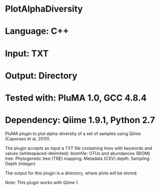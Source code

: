 # PlotAlphaDiversity
# Language: C++
# Input: TXT
# Output: Directory
# Tested with: PluMA 1.0, GCC 4.8.4
# Dependency: Qiime 1.9.1, Python 2.7

PluMA plugin to plot alpha-diversity of a set of samples using Qiime (Caporaso et al, 2010).

The plugin accepts as input a TXT file containing lines with keywords and values (whitespaced-delimited):
biomfile: OTUs and abundances (BIOM)
tree: Phylogenetic tree (TRE)
mapping: Metadata (CSV)
depth: Sampling Depth (integer)


The output for this plugin is a directory, where plots will be stored.

Note: This plugin works with Qiime 1.  
